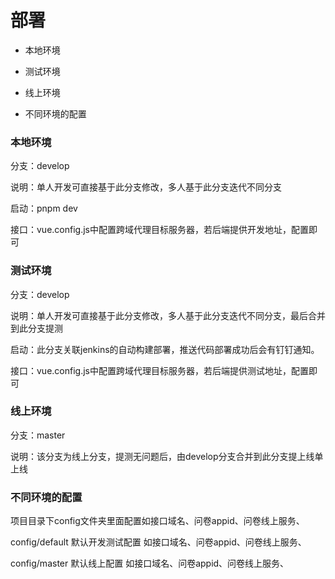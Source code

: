 # 部署

- 本地环境

- 测试环境

- 线上环境

- 不同环境的配置

### 本地环境

分支：develop  

说明：单人开发可直接基于此分支修改，多人基于此分支迭代不同分支

启动：pnpm dev

接口：vue.config.js中配置跨域代理目标服务器，若后端提供开发地址，配置即可

### 测试环境

分支：develop

说明：单人开发可直接基于此分支修改，多人基于此分支迭代不同分支，最后合并到此分支提测

启动：此分支关联jenkins的自动构建部署，推送代码部署成功后会有钉钉通知。

接口：vue.config.js中配置跨域代理目标服务器，若后端提供测试地址，配置即可

### 线上环境

分支：master

说明：该分支为线上分支，提测无问题后，由develop分支合并到此分支提上线单上线

### 不同环境的配置

项目目录下config文件夹里面配置如接口域名、问卷appid、问卷线上服务、

config/default   默认开发测试配置 如接口域名、问卷appid、问卷线上服务、

config/master 默认线上配置 如接口域名、问卷appid、问卷线上服务、
